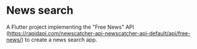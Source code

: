 # News search

A Flutter project implementing the "Free News" API (https://rapidapi.com/newscatcher-api-newscatcher-api-default/api/free-news/) to create a news search app.